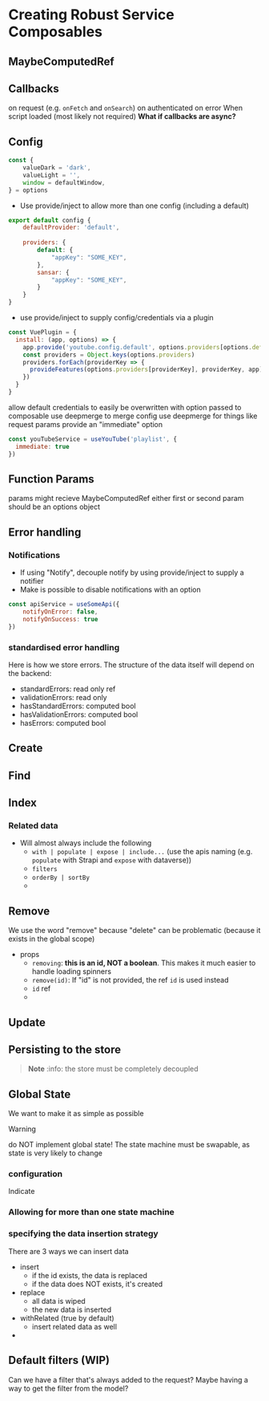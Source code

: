 # Creating Robust Service Composables

## MaybeComputedRef

## Callbacks
on request (e.g. `onFetch` and `onSearch`)
on authenticated
on error
When script loaded (most likely not required)
**What if callbacks are async?**

## Config
```js
const {
	valueDark = 'dark',
	valueLight = '',
	window = defaultWindow,
} = options
```
- Use provide/inject to allow more than one config (including a default)
```js
export default config {
	defaultProvider: 'default',
	
	providers: {
		default: {
			"appKey": "SOME_KEY",
		},
		sansar: {
			"appKey": "SOME_KEY",
		}
	}
}
```
- use provide/inject to supply config/credentials via a plugin
```javascript
const VuePlugin = {
  install: (app, options) => {
    app.provide('youtube.config.default', options.providers[options.defaultProvider])
    const providers = Object.keys(options.providers)
    providers.forEach(providerKey => {
      provideFeatures(options.providers[providerKey], providerKey, app)
    })
  }
}
```
allow default credentials to easily be overwritten with option passed to composable
use deepmerge to merge config
use deepmerge for things like request params
provide an "immediate" option
```js
const youTubeService = useYouTube('playlist', {
  immediate: true
})
```

## Function Params
params might recieve MaybeComputedRef
either first or second param should be an options object

## Error handling
### Notifications
- If using "Notify", decouple notify by using provide/inject to supply a notifier
- Make is possible to disable notifications with an option
```js
const apiService = useSomeApi({
	notifyOnError: false,
	notifyOnSuccess: true
})
```

### standardised error handling
Here is how we store errors. The structure of the data itself will depend on the backend:
- standardErrors: read only ref
- validationErrors: read only
- hasStandardErrors: computed bool
- hasValidationErrors: computed bool
- hasErrors: computed bool


## Create
## Find
## Index
### Related data
- Will almost always include the following
	- `with | populate | expose | include...` (use the apis naming (e.g. `populate` with Strapi and `expose` with dataverse))
	- `filters`
	- `orderBy | sortBy`
	- 
## Remove
We use the word "remove" because "delete" can be problematic (because it exists in the global scope)
- props
	- `removing`: **this is an id, NOT a boolean**. This makes it much easier to handle loading spinners
	- `remove(id)`: If "id" is not provided, the ref `id` is used instead
	- `id` ref
	- 
## Update

## Persisting to the store
> **Note**
> :info: the store must be completely decoupled 

## Global State
We want to make it as simple as possible 
> [!warning]
> do NOT implement global state! The state machine must be swapable, as state is very likely to change

### configuration
Indicate 
### Allowing for more than one state machine
### specifying the data insertion strategy
There are 3 ways we can insert data
- insert
	- if the id exists, the data is replaced
	- if the data does NOT exists, it's created
- replace
	- all data is wiped
	- the new data is inserted
- withRelated (true by default)
	- insert related data as well
- 
## Default filters (WIP)
Can we have a filter that's always added to the request? Maybe having a way to get the filter from the model?
